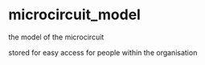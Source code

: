 # microcircuit_model
the model of the microcircuit
 
stored for easy access for people within the organisation
